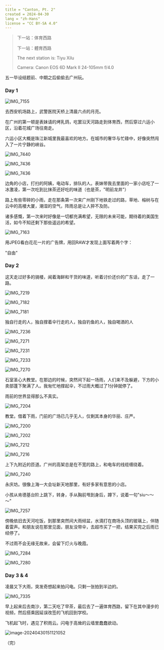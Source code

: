 ```yaml
---
title = "Canton, Pt. 2"
created = 2024-04-30
lang = "zh-Hans"
license = "CC BY-SA 4.0"
---
```

> 下一站：体育西路
> 
> 下一站：體育西路
> 
> The next station is: Tiyu Xilu
>
> Camera: Canon EOS 6D Mark II 24-105mm f/4.0



五一毕设结题前、中期之后偷偷去广州玩。

### Day 1

![IMG_7155](./canton_pt2.assets/IMG_7155.jpeg)

去西安机场路上，武警医院天桥上清晨六点的月亮。



在广州的第一顿是表妹请的烤乳鸽，吃罢沿天河路走到体育西，然后穿过六运小区，沿着花城广场往南走。

六运小区大概是珠江新城里我最喜欢的地方。在城市的奢华与忙碌中，好像突然闯入了一片宁静的峡谷。

![IMG_7440](./canton_pt2.assets/IMG_7440.jpeg)

![IMG_7436](./canton_pt2.assets/IMG_7162.jpeg)

![IMG_7436](./canton_pt2.assets/IMG_7436.jpeg)

边角的小店，打扫的阿姨，电动车，排队的人。表妹带我去里面的一家小店吃了一冰激凌，第一次吃到比抹茶还好吃的味道（也是茶，"明前龙井"）

路上有些零碎的小雨，走在那条第一次来广州刚下地铁走过的路，草地、榕树与在云中的高楼大厦，潮湿的空气，阵雨总是让人猝不及防。

诸多感慨，第一次来时好像是一切都充满希望，无限的未来可能，期待着的美国生活，如今不知还剩下那些遥远的希望。

![IMG_7163](./canton_pt2.assets/IMG_7163.jpeg)

用JPEG看白花花一片的广告牌，用回RAW才发现上面写着两个字：

"自由"

### Day 2

这天走过好多的骑楼，闻着海鲜和干货的味道，听着讨价还价的广东话，走了一路。

![IMG_7219](./canton_pt2.assets/IMG_7219.jpeg)

![IMG_7182](./canton_pt2.assets/IMG_7182.jpeg)

![IMG_7181](./canton_pt2.assets/IMG_7181.jpeg)

独自行走的人，独自撑着伞行走的人，独自钓鱼的人，独自喝酒的人

![IMG_7236](./canton_pt2.assets/IMG_7236.jpeg)

![IMG_7271](./canton_pt2.assets/IMG_7271.jpeg)

![IMG_7231](./canton_pt2.assets/IMG_7231.jpeg)

![IMG_7233](./canton_pt2.assets/IMG_7233.jpeg)

![IMG_7270](./canton_pt2.assets/IMG_7270.jpeg)

石室圣心大教堂。在那边的时候，突然间下起一场雨，人们来不及躲避，下方的小卖部蓬下聚满了人。我匆忙地撑起伞，不过雨大概过了1分钟就停了。

雨前的世界显得那么不真实。

![IMG_7204](./canton_pt2.assets/IMG_7204.jpeg)

教堂。借着下雨，门前的广场已几乎无人，仅剩其本身的华丽、庄严。

![IMG_7200](./canton_pt2.assets/IMG_7200.jpeg)

![IMG_7202](./canton_pt2.assets/IMG_7202.jpeg)

![IMG_7212](./canton_pt2.assets/IMG_7212.jpeg)

![IMG_7216](./canton_pt2.assets/IMG_7216.jpeg)

上下九附近的匝道。广州的高架总是在不宽的路上，和电车的线缆缠绕着。

![IMG_7240](./canton_pt2.assets/IMG_7240.jpeg)

永庆坊。很像上海一大会址新天地那里，有好多家有意思的小店。

小孩从肯德基台阶上跳下，转身，手从胸前甩到身后，蹲下，说着一句"siu～～～"

![IMG_7257](./canton_pt2.assets/IMG_7257.jpeg)

傍晚依旧去天河吃饭，到那里突然间大雨倾盆，水滴打在商场头顶的玻璃上，伴随着雷声。和朋友说在那里见面，朋友没带伞，去超市买了一把，结果买完之后雨已经停了。

不过雨不会无缘无故来，会留下灯火与晚霞。

![IMG_7284](./canton_pt2.assets/IMG_7284.jpeg)

![IMG_7280](./canton_pt2.assets/IMG_7280.jpeg)

### Day 3 & 4

凌晨又下大雨，突发奇想起来拍闪电。只剩一张拍到半边的。

![IMG_7335](./canton_pt2.assets/IMG_7335-4460611.jpeg)

早上起来后去南沙，第二天吃了早茶，最后去了一遍体育西路，留下在其中漫步的视频，然后搭乘因延误改签的飞机回到学校。

飞机起飞时，遇见了积雨云。闪电于高耸的云墙里蠢蠢欲动。

![image-20240430151121052](./canton_pt2.assets/image-20240430151121052.png)

（完）
